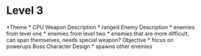 Level 3
==

*Theme
    * CPU
Weapon Description
    * ranged
Enemy Description
    * enemies from level one
    * enemies from level two
    * enemies that are more difficult, can span themselves, needs special weapon?
Objective
    * focus on powerups
Boss Character Design
    * spawns other enemies
